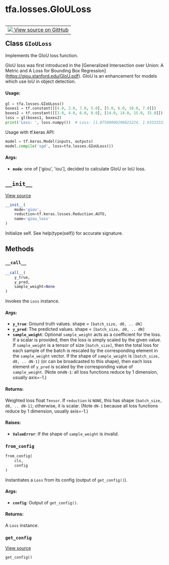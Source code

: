 <div itemscope itemtype="http://developers.google.com/ReferenceObject">
<meta itemprop="name" content="tfa.losses.GIoULoss" />
<meta itemprop="path" content="Stable" />
<meta itemprop="property" content="__call__"/>
<meta itemprop="property" content="__init__"/>
<meta itemprop="property" content="from_config"/>
<meta itemprop="property" content="get_config"/>
</div>

# tfa.losses.GIoULoss

<!-- Insert buttons and diff -->

<table class="tfo-notebook-buttons tfo-api" align="left">

<td>
  <a target="_blank" href="https://github.com/tensorflow/addons/tree/r0.7/tensorflow_addons/losses/giou_loss.py#L25-L69">
    <img src="https://www.tensorflow.org/images/GitHub-Mark-32px.png" />
    View source on GitHub
  </a>
</td></table>



<!-- Equality marker -->
## Class `GIoULoss`

Implements the GIoU loss function.



<!-- Placeholder for "Used in" -->

GIoU loss was first introduced in the
[Generalized Intersection over Union:
A Metric and A Loss for Bounding Box Regression]
(https://giou.stanford.edu/GIoU.pdf).
GIoU is an enhancement for models which use IoU in object detection.

#### Usage:



```python
gl = tfa.losses.GIoULoss()
boxes1 = tf.constant([[4.0, 3.0, 7.0, 5.0], [5.0, 6.0, 10.0, 7.0]])
boxes2 = tf.constant([[3.0, 4.0, 6.0, 8.0], [14.0, 14.0, 15.0, 15.0]])
loss = gl(boxes1, boxes2)
print('Loss: ', loss.numpy())  # Loss: [1.07500000298023224, 1.9333333373069763]
```
Usage with tf.keras API:

```python
model = tf.keras.Model(inputs, outputs)
model.compile('sgd', loss=tfa.losses.GIoULoss())
```

#### Args:


* <b>`mode`</b>: one of ['giou', 'iou'], decided to calculate GIoU or IoU loss.

<h2 id="__init__"><code>__init__</code></h2>

<a target="_blank" href="https://github.com/tensorflow/addons/tree/r0.7/tensorflow_addons/losses/giou_loss.py#L54-L61">View source</a>

``` python
__init__(
    mode='giou',
    reduction=tf.keras.losses.Reduction.AUTO,
    name='giou_loss'
)
```

Initialize self.  See help(type(self)) for accurate signature.




## Methods

<h3 id="__call__"><code>__call__</code></h3>

``` python
__call__(
    y_true,
    y_pred,
    sample_weight=None
)
```

Invokes the `Loss` instance.


#### Args:


* <b>`y_true`</b>: Ground truth values. shape = `[batch_size, d0, .. dN]`
* <b>`y_pred`</b>: The predicted values. shape = `[batch_size, d0, .. dN]`
* <b>`sample_weight`</b>: Optional `sample_weight` acts as a
  coefficient for the loss. If a scalar is provided, then the loss is
  simply scaled by the given value. If `sample_weight` is a tensor of size
  `[batch_size]`, then the total loss for each sample of the batch is
  rescaled by the corresponding element in the `sample_weight` vector. If
  the shape of `sample_weight` is `[batch_size, d0, .. dN-1]` (or can be
  broadcasted to this shape), then each loss element of `y_pred` is scaled
  by the corresponding value of `sample_weight`. (Note on`dN-1`: all loss
  functions reduce by 1 dimension, usually axis=-1.)


#### Returns:

Weighted loss float `Tensor`. If `reduction` is `NONE`, this has
  shape `[batch_size, d0, .. dN-1]`; otherwise, it is scalar. (Note `dN-1`
  because all loss functions reduce by 1 dimension, usually axis=-1.)



#### Raises:


* <b>`ValueError`</b>: If the shape of `sample_weight` is invalid.

<h3 id="from_config"><code>from_config</code></h3>

``` python
from_config(
    cls,
    config
)
```

Instantiates a `Loss` from its config (output of `get_config()`).


#### Args:


* <b>`config`</b>: Output of `get_config()`.


#### Returns:

A `Loss` instance.


<h3 id="get_config"><code>get_config</code></h3>

<a target="_blank" href="https://github.com/tensorflow/addons/tree/r0.7/tensorflow_addons/losses/giou_loss.py#L63-L66">View source</a>

``` python
get_config()
```








